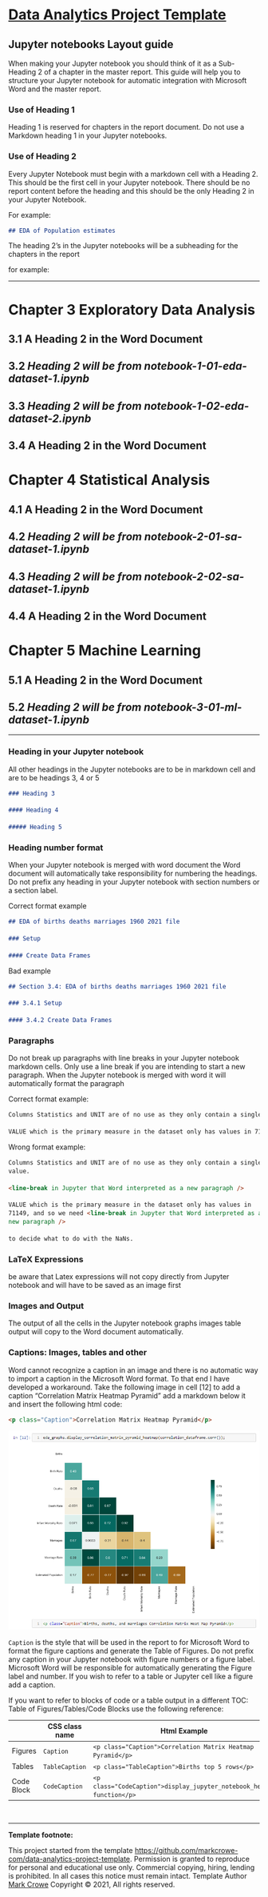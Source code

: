 
# [Data Analytics Project Template](./../../..)

## Jupyter notebooks Layout guide

When making your Jupyter notebook you should think of it as a Sub-Heading 2 of a chapter in the master report. This guide will help you to structure your Jupyter notebook for automatic integration with Microsoft Word and the master report.

### Use of Heading 1

Heading 1 is reserved for chapters in the report document. Do not use a Markdown heading 1 in your Jupyter notebooks.

### Use of Heading 2

Every Jupyter Notebook must begin with a markdown cell with a Heading 2. This should be the first cell in your Jupyter notebook. There should be no report content  before the heading and this should be the only Heading 2 in your Jupyter Notebook.

For example:

```md
## EDA of Population estimates
```

The heading 2’s in the Jupyter notebooks will be a subheading for the chapters in the report

for example:
___

# Chapter 3 Exploratory Data Analysis

## 3.1 A Heading 2 in the Word Document

## 3.2 ***Heading 2 will be from notebook-1-01-eda-dataset-1.ipynb***

## 3.3 ***Heading 2 will be from notebook-1-02-eda-dataset-2.ipynb***

## 3.4 A Heading 2 in the Word Document

# Chapter 4 Statistical Analysis

## 4.1 A Heading 2 in the Word Document

## 4.2 ***Heading 2 will be from notebook-2-01-sa-dataset-1.ipynb***

## 4.3 ***Heading 2 will be from notebook-2-02-sa-dataset-1.ipynb***

## 4.4 A Heading 2 in the Word Document

# Chapter 5 Machine Learning

## 5.1 A Heading 2 in the Word Document

## 5.2 ***Heading 2 will be from notebook-3-01-ml-dataset-1.ipynb***

___

### Heading in your Jupyter notebook

All other headings in the Jupyter notebooks are to be in markdown cell
and are to be headings 3, 4 or 5

```md
### Heading 3

#### Heading 4

##### Heading 5
```

### Heading number format

When your Jupyter notebook is merged with word document the Word document will automatically take responsibility for numbering the headings. Do not prefix any heading in your Jupyter notebook with section numbers or a section label.

Correct format example

```md
## EDA of births deaths marriages 1960 2021 file

### Setup

#### Create Data Frames
```

Bad example

```md
## Section 3.4: EDA of births deaths marriages 1960 2021 file

### 3.4.1 Setup

#### 3.4.2 Create Data Frames
```

### Paragraphs

Do not break up paragraphs with line breaks in your Jupyter notebook markdown cells. Only use a line break if you are intending to start a new paragraph. When the Jupyter notebook is merged with word it will automatically format the paragraph

Correct format example:

```md
Columns Statistics and UNIT are of no use as they only contain a single value.

VALUE which is the primary measure in the dataset only has values in 71149, and so we need to decide what to do with the NaNs.
```

Wrong format example:

```md
Columns Statistics and UNIT are of no use as they only contain a single
value.

<line-break in Jupyter that Word interpreted as a new paragraph />

VALUE which is the primary measure in the dataset only has values in
71149, and so we need <line-break in Jupyter that Word interpreted as a
new paragraph />

to decide what to do with the NaNs.
```

### LaTeX Expressions

be aware that Latex expressions will not copy directly from Jupyter notebook and will have to be saved as an image first

### Images and Output

The output of all the cells in the Jupyter notebook graphs images table
output will copy to the Word document automatically.

### Captions: Images, tables and other

Word cannot recognize a caption in an image and there is no automatic
way to import a caption in the Microsoft Word format. To that end I have
developed a workaround. Take the following image in cell \[12\] to add a
caption “Correlation Matrix Heatmap Pyramid” add a markdown below it and
insert the following html code:

```html
<p class="Caption">Correlation Matrix Heatmap Pyramid</p>
```

<img src="images/correlation-matrix-heatmap-pyramid.png" alt="Correlation Matrix Heatmap Pyramid" />

`Caption` is the style that will be used in the report to for Microsoft Word to format the figure captions and generate the Table of Figures. Do not prefix any caption in your Jupyter notebook with figure numbers or a figure label. Microsoft Word will be responsible for automatically generating the Figure label and number. If you wish to refer to a table or Jupyter cell like a figure add a caption.

If you want to refer to blocks of code or a table output in a different
TOC: Table of Figures/Tables/Code Blocks use the following reference:

| &nbsp;     | CSS class name | Html Example                                                          |
|------------|----------------|-----------------------------------------------------------------------|
| Figures    | `Caption`      | `<p class="Caption">Correlation Matrix Heatmap Pyramid</p>`           |
| Tables     | `TableCaption` | `<p class="TableCaption">Births top 5 rows</p>`                       |
| Code Block | `CodeCaption`  | `<p class="CodeCaption">display_jupyter_notebook_header function</p>` |

 &nbsp;

___

**Template footnote:**

This project started from the template <https://github.com/markcrowe-com/data-analytics-project-template>. Permission is granted to reproduce for personal and educational use only. Commercial copying, hiring, lending is prohibited. In all cases this notice must remain intact. Template Author [Mark Crowe](https://github.com/markcrowe-com/) Copyright &copy; 2021, All rights reserved.
